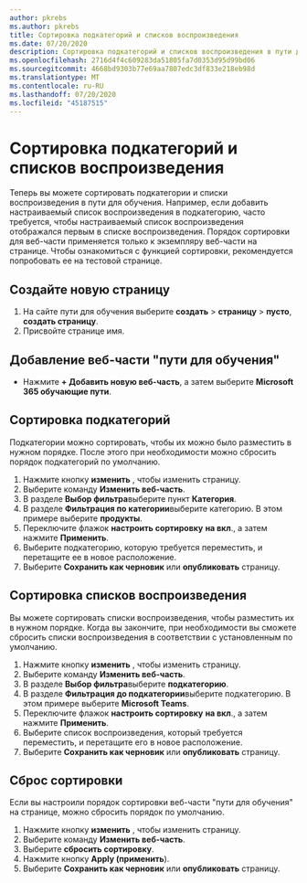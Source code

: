 ```yaml
---
author: pkrebs
ms.author: pkrebs
title: Сортировка подкатегорий и списков воспроизведения
ms.date: 07/20/2020
description: Сортировка подкатегорий и списков воспроизведения в пути для обучения
ms.openlocfilehash: 2716d4f4c609283da51805fa7d0353d95d99bd06
ms.sourcegitcommit: 4668bd9303b77e69aa7807edc3df833e218eb98d
ms.translationtype: MT
ms.contentlocale: ru-RU
ms.lasthandoff: 07/20/2020
ms.locfileid: "45187515"
---
```

# <a name="sort-subcategories-and-playlists"></a>Сортировка подкатегорий и списков воспроизведения

Теперь вы можете сортировать подкатегории и списки воспроизведения в пути для обучения. Например, если добавить настраиваемый список воспроизведения в подкатегорию, часто требуется, чтобы настраиваемый список воспроизведения отображался первым в списке воспроизведения. Порядок сортировки для веб-части применяется только к экземпляру веб-части на странице. Чтобы ознакомиться с функцией сортировки, рекомендуется попробовать ее на тестовой странице. 

## <a name="create-a-new-page"></a>Создайте новую страницу
1. На сайте пути для обучения выберите **создать**  >  **страницу**  >  **пусто**, **создать страницу**.
2. Присвойте странице имя.

## <a name="add-the-learning-pathways-web-part"></a>Добавление веб-части "пути для обучения"
- Нажмите **+ Добавить новую веб-часть**, а затем выберите **Microsoft 365 обучающие пути**.
 
## <a name="sort-subcategories"></a>Сортировка подкатегорий
Подкатегории можно сортировать, чтобы их можно было разместить в нужном порядке. После этого при необходимости можно сбросить порядок подкатегорий по умолчанию.  
1. Нажмите кнопку **изменить** , чтобы изменить страницу.
2. Выберите команду **Изменить веб-часть**.
3. В разделе **Выбор фильтра**выберите пункт **Категория**. 
4. В разделе **Фильтрация по категории**выберите категорию. В этом примере выберите **продукты**. 
5. Переключите флажок **настроить сортировку** **на вкл**., а затем нажмите **Применить**. 
6. Выберите подкатегорию, которую требуется переместить, и перетащите ее в новое расположение. 
7. Выберите **Сохранить как черновик** или **опубликовать** страницу. 

## <a name="sort-playlists"></a>Сортировка списков воспроизведения
Вы можете сортировать списки воспроизведения, чтобы разместить их в нужном порядке. Когда вы закончите, при необходимости вы сможете сбросить списки воспроизведения в соответствии с установленным по умолчанию.  
1. Нажмите кнопку **изменить** , чтобы изменить страницу.
2. Выберите команду **Изменить веб-часть**.
3. В разделе **Выбор фильтра**выберите **подкатегорию**. 
4. В разделе **Фильтрация до подкатегории**выберите подкатегорию. В этом примере выберите **Microsoft Teams**.
5. Переключите флажок **настроить сортировку** **на вкл**., а затем нажмите **Применить**. 
6. Выберите список воспроизведения, который требуется переместить, и перетащите его в новое расположение. 
7. Выберите **Сохранить как черновик** или **опубликовать** страницу. 

## <a name="reset-sort"></a>Сброс сортировки
Если вы настроили порядок сортировки веб-части "пути для обучения" на странице, можно сбросить порядок по умолчанию.  
1. Нажмите кнопку **изменить** , чтобы изменить страницу.
2. Выберите команду **Изменить веб-часть**.
3. Выберите **сбросить сортировку**. 
4. Нажмите кнопку **Apply (применить**). 
5. Выберите **Сохранить как черновик** или **опубликовать** страницу. 

